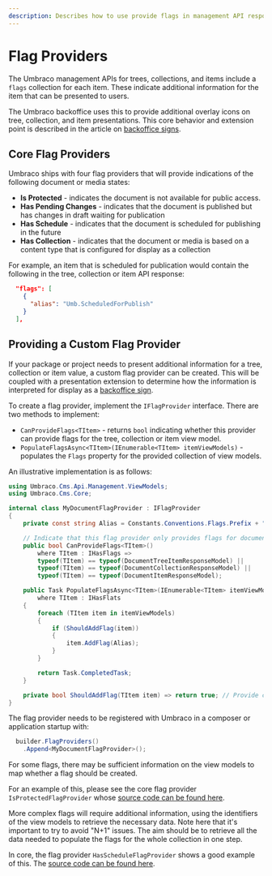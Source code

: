 ```yaml
---
description: Describes how to use provide flags in management API responses for use in presenting additional details to consumers.
---
```


# Flag Providers

The Umbraco management APIs for trees, collections, and items include a `flags` collection for each item. These indicate additional information for the item that can be presented to users.

The Umbraco backoffice uses this to provide additional overlay icons on tree, collection, and item presentations. This core behavior and extension point is described in the article on [backoffice signs](../customizing/back-office-signs.md).

## Core Flag Providers

Umbraco ships with four flag providers that will provide indications of the following document or media states:

- **Is Protected** - indicates the document is not available for public access.
- **Has Pending Changes** - indicates that the document is published but has changes in draft waiting for publication
- **Has Schedule** - indicates that the document is scheduled for publishing in the future
- **Has Collection** - indicates that the document or media is based on a content type that is configured for display as a collection

For example, an item that is scheduled for publication would contain the following in the tree, collection or item API response:

```json
  "flags": [
    {
      "alias": "Umb.ScheduledForPublish"
    }
  ],
```

## Providing a Custom Flag Provider

If your package or project needs to present additional information for a tree, collection or item value, a custom flag provider can be created. This will be coupled with a presentation extension to determine how the information is interpreted for display as a [backoffice sign](../customizing/back-office-signs.md).

To create a flag provider, implement the `IFlagProvider` interface. There are two methods to implement:

- `CanProvideFlags<TItem>` - returns `bool` indicating whether this provider can provide flags for the tree, collection or item view model.
- `PopulateFlagsAsync<TItem>(IEnumerable<TItem> itemViewModels)` - populates the `Flags` property for the provided collection of view models.

An illustrative implementation is as follows:

```csharp
using Umbraco.Cms.Api.Management.ViewModels;
using Umbraco.Cms.Core;

internal class MyDocumentFlagProvider : IFlagProvider
{
    private const string Alias = Constants.Conventions.Flags.Prefix + "MyDocumentFlag";

    // Indicate that this flag provider only provides flags for documents.
    public bool CanProvideFlags<TItem>()
        where TItem : IHasFlags =>
        typeof(TItem) == typeof(DocumentTreeItemResponseModel) ||
        typeof(TItem) == typeof(DocumentCollectionResponseModel) ||
        typeof(TItem) == typeof(DocumentItemResponseModel);

    public Task PopulateFlagsAsync<TItem>(IEnumerable<TItem> itemViewModels)
        where TItem : IHasFlats
    {
        foreach (TItem item in itemViewModels)
        {
            if (ShouldAddFlag(item))
            {
                item.AddFlag(Alias);
            }
        }

        return Task.CompletedTask;
    }

    private bool ShouldAddFlag(TItem item) => return true; // Provide custom logic here.
}
```

The flag provider needs to be registered with Umbraco in a composer or application startup with:

```csharp
  builder.FlagProviders()
    .Append<MyDocumentFlagProvider>();
```

For some flags, there may be sufficient information on the view models to map whether a flag should be created.

For an example of this, please see the core flag provider `IsProtectedFlagProvider` whose [source code can be found here](https://github.com/umbraco/Umbraco-CMS/blob/main/src/Umbraco.Cms.Api.Management/Services/Flags/IsProtectedFlagProvider.cs).

More complex flags will require additional information, using the identifiers of the view models to retrieve the necessary data. Note here that it's important to try to avoid "N+1" issues. The aim should be to retrieve all the data needed to populate the flags for the whole collection in one step.

In core, the flag provider `HasScheduleFlagProvider` shows a good example of this. The [source code can be found here](https://github.com/umbraco/Umbraco-CMS/blob/main/src/Umbraco.Cms.Api.Management/Services/Flags/HasScheduleFlagProvider.cs).
